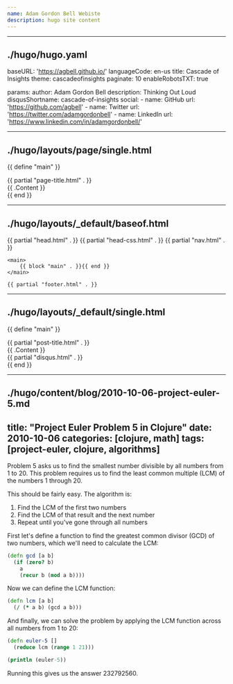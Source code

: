 ```yaml
---
name: Adam Gordon Bell Webiste
description: hugo site content
---
```


---
./hugo/hugo.yaml
---
baseURL: 'https://agbell.github.io/'
languageCode: en-us
title: Cascade of Insights
theme: cascadeofinsights
paginate: 10
enableRobotsTXT: true

params:
  author: Adam Gordon Bell
  description: Thinking Out Loud
  disqusShortname: cascade-of-insights
  social:
    - name: GitHub
      url: 'https://github.com/agbell'
    - name: Twitter
      url: 'https://twitter.com/adamgordonbell'
    - name: LinkedIn
      url: 'https://www.linkedin.com/in/adamgordonbell/'

---
./hugo/layouts/page/single.html
---
{{ define "main" }}
<div class="container">
    <div class="row">
        <div class="col-md-8">
            {{ partial "page-title.html" . }}
            <article class="post">
                {{ .Content }}
            </article>
        </div>
    </div>
</div>
{{ end }}

---
./hugo/layouts/_default/baseof.html
---
<!DOCTYPE html>
<html lang="{{ .Site.LanguageCode }}">
<head>
    {{ partial "head.html" . }}
    {{ partial "head-css.html" . }}
</head>
<body>
    {{ partial "nav.html" . }}
    
    <main>
        {{ block "main" . }}{{ end }}
    </main>
    
    {{ partial "footer.html" . }}
</body>
</html>

---
./hugo/layouts/_default/single.html
---
{{ define "main" }}
<div class="container">
    <div class="row">
        <div class="col-md-8">
            {{ partial "post-title.html" . }}
            <article class="post">
                {{ .Content }}
            </article>
            {{ partial "disqus.html" . }}
        </div>
    </div>
</div>
{{ end }}

---
./hugo/content/blog/2010-10-06-project-euler-5.md
---
title: "Project Euler Problem 5 in Clojure"
date: 2010-10-06
categories: [clojure, math]
tags: [project-euler, clojure, algorithms]
---

Problem 5 asks us to find the smallest number divisible by all numbers from 1 to 20. This problem requires us to find the least common multiple (LCM) of the numbers 1 through 20.

This should be fairly easy. The algorithm is:
1. Find the LCM of the first two numbers
2. Find the LCM of that result and the next number
3. Repeat until you've gone through all numbers

First let's define a function to find the greatest common divisor (GCD) of two numbers, which we'll need to calculate the LCM:

```clojure
(defn gcd [a b]
  (if (zero? b)
    a
    (recur b (mod a b))))
```

Now we can define the LCM function:

```clojure
(defn lcm [a b]
  (/ (* a b) (gcd a b)))
```

And finally, we can solve the problem by applying the LCM function across all numbers from 1 to 20:

```clojure
(defn euler-5 []
  (reduce lcm (range 1 21)))

(println (euler-5))
```

Running this gives us the answer 232792560.